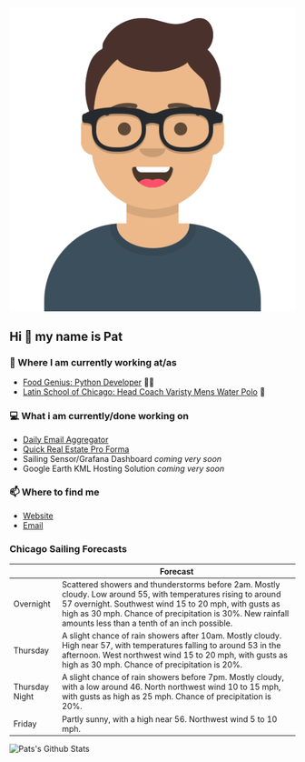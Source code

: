 [![Social banner for p-j-falconer](https://raw.githubusercontent.com/P-J-FALCONER/P-J-FALCONER/master/assets/avataaars.svg)](https://patfalconer.com/)
## Hi :wave: my name is Pat

### 💼 Where I am currently working at/as
- [Food Genius: Python Developer](https://getfoodgenius.com/) 🍔🐍
- [Latin School of Chicago: Head Coach Varisty Mens Water Polo](https://www.latinschool.org/) 🤽


### 💻 What i am currently/done working on
 - [Daily Email Aggregator](https://github.com/P-J-FALCONER/dott_daily_mail)
 - [Quick Real Estate Pro Forma](https://github.com/P-J-FALCONER/henry)
 - Sailing Sensor/Grafana Dashboard *coming very soon*
 - Google Earth KML Hosting Solution *coming very soon*

### 📫 Where to find me
 - [Website](https://patfalconer.com/)
 - [Email](mailto:patrick.j.falconer@gmail.com)


### Chicago Sailing Forecasts
|   | Forecast  |
|---|---|
| Overnight | Scattered showers and thunderstorms before 2am. Mostly cloudy. Low around 55, with temperatures rising to around 57 overnight. Southwest wind 15 to 20 mph, with gusts as high as 30 mph. Chance of precipitation is 30%. New rainfall amounts less than a tenth of an inch possible. |
| Thursday | A slight chance of rain showers after 10am. Mostly cloudy. High near 57, with temperatures falling to around 53 in the afternoon. West northwest wind 15 to 20 mph, with gusts as high as 30 mph. Chance of precipitation is 20%. |
| Thursday Night | A slight chance of rain showers before 7pm. Mostly cloudy, with a low around 46. North northwest wind 10 to 15 mph, with gusts as high as 25 mph. Chance of precipitation is 20%. |
| Friday | Partly sunny, with a high near 56. Northwest wind 5 to 10 mph. |

![Pats's Github Stats](https://github-readme-stats.vercel.app/api?username=p-j-falconer&show_icons=true&theme=radical)
